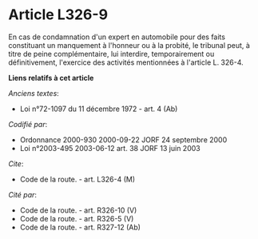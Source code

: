 # Article L326-9

En cas de condamnation d'un expert en automobile pour des faits constituant un manquement à l'honneur ou à la probité, le
tribunal peut, à titre de peine complémentaire, lui interdire, temporairement ou définitivement, l'exercice des activités
mentionnées à l'article L. 326-4.

**Liens relatifs à cet article**

_Anciens textes_:

  - Loi n°72-1097 du 11 décembre 1972 - art. 4 (Ab)

_Codifié par_:

  - Ordonnance 2000-930 2000-09-22 JORF 24 septembre 2000
  - Loi n°2003-495 2003-06-12 art. 38 JORF 13 juin 2003

_Cite_:

  - Code de la route. - art. L326-4 (M)

_Cité par_:

  - Code de la route. - art. R326-10 (V)
  - Code de la route. - art. R326-5 (V)
  - Code de la route. - art. R327-12 (Ab)
